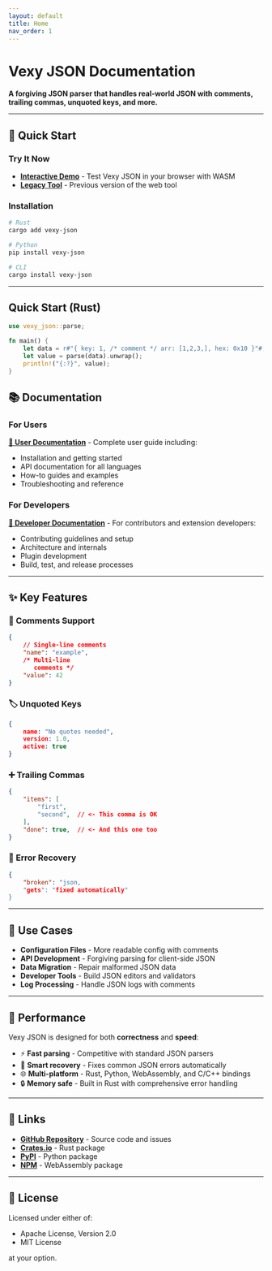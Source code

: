 ```yaml
---
layout: default
title: Home
nav_order: 1
---
```


# Vexy JSON Documentation

**A forgiving JSON parser that handles real-world JSON with comments, trailing commas, unquoted keys, and more.**

---

## 🚀 Quick Start

### Try It Now
- **[Interactive Demo](demo/)** - Test Vexy JSON in your browser with WASM
- **[Legacy Tool](demo/legacy.html)** - Previous version of the web tool

### Installation
```bash
# Rust
cargo add vexy-json

# Python
pip install vexy-json

# CLI
cargo install vexy-json
```

---

## Quick Start (Rust)

```rust
use vexy_json::parse;

fn main() {
    let data = r#"{ key: 1, /* comment */ arr: [1,2,3,], hex: 0x10 }"#;
    let value = parse(data).unwrap();
    println!("{:?}", value);
}
```

## 📚 Documentation

### For Users
**[📖 User Documentation](user/)** - Complete user guide including:
- Installation and getting started
- API documentation for all languages
- How-to guides and examples
- Troubleshooting and reference

### For Developers
**[🔧 Developer Documentation](dev/)** - For contributors and extension developers:
- Contributing guidelines and setup
- Architecture and internals
- Plugin development
- Build, test, and release processes

---

## ✨ Key Features

### 💬 Comments Support
```json
{
    // Single-line comments
    "name": "example",
    /* Multi-line
       comments */ 
    "value": 42
}
```

### 🏷️ Unquoted Keys
```json
{
    name: "No quotes needed",
    version: 1.0,
    active: true
}
```

### ➕ Trailing Commas
```json
{
    "items": [
        "first",
        "second",  // <- This comma is OK
    ],
    "done": true,  // <- And this one too
}
```

### 🔧 Error Recovery
```json
{
    "broken": "json,
    "gets": "fixed automatically"
}
```

---

## 🎯 Use Cases

- **Configuration Files** - More readable config with comments
- **API Development** - Forgiving parsing for client-side JSON
- **Data Migration** - Repair malformed JSON data
- **Developer Tools** - Build JSON editors and validators
- **Log Processing** - Handle JSON logs with comments

---

## 🌟 Performance

Vexy JSON is designed for both **correctness** and **speed**:

- ⚡ **Fast parsing** - Competitive with standard JSON parsers
- 🧠 **Smart recovery** - Fixes common JSON errors automatically  
- 🌐 **Multi-platform** - Rust, Python, WebAssembly, and C/C++ bindings
- 🔒 **Memory safe** - Built in Rust with comprehensive error handling

---

## 🔗 Links

- **[GitHub Repository](https://github.com/vexyart/vexy-json)** - Source code and issues
- **[Crates.io](https://crates.io/crates/vexy-json)** - Rust package
- **[PyPI](https://pypi.org/project/vexy-json/)** - Python package
- **[NPM](https://www.npmjs.com/package/@vexyart/vexy-json)** - WebAssembly package

---

## 📄 License

Licensed under either of:
- Apache License, Version 2.0
- MIT License

at your option.
